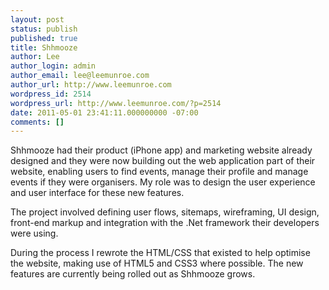 ```yaml
---
layout: post
status: publish
published: true
title: Shhmooze
author: Lee
author_login: admin
author_email: lee@leemunroe.com
author_url: http://www.leemunroe.com
wordpress_id: 2514
wordpress_url: http://www.leemunroe.com/?p=2514
date: 2011-05-01 23:41:11.000000000 -07:00
comments: []
---
```

Shhmooze had their product (iPhone app) and marketing website already designed and they were now building out the web application part of their website, enabling users to find events, manage their profile and manage events if they were organisers. My role was to design the user experience and user interface for these new features.

The project involved defining user flows, sitemaps, wireframing, UI design, front-end markup and integration with the .Net framework their developers were using.

During the process I rewrote the HTML/CSS that existed to help optimise the website, making use of HTML5 and CSS3 where possible. The new features are currently being rolled out as Shhmooze grows.
